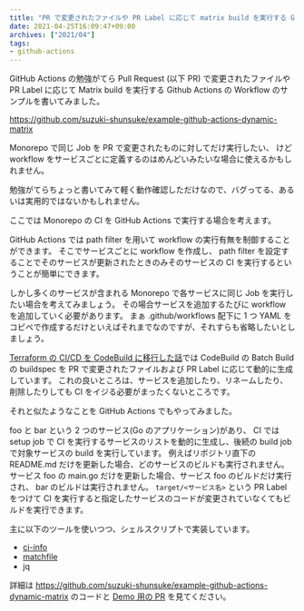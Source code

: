 ```yaml
---
title: "PR で変更されたファイルや PR Label に応じて matrix build を実行する Github Actions の Workflow のサンプルを書いてみた"
date: 2021-04-25T16:09:47+09:00
archives: ["2021/04"]
tags:
- github-actions
---
```


GitHub Actions の勉強がてら Pull Request (以下 PR) で変更されたファイルや PR Label に応じて
Matrix build を実行する Github Actions の Workflow のサンプルを書いてみました。

https://github.com/suzuki-shunsuke/example-github-actions-dynamic-matrix

Monorepo で同じ Job を PR で変更されたものに対してだけ実行したい、
けど workflow をサービスごとに定義するのはめんどいみたいな場合に使えるかもしれません。

勉強がてらちょっと書いてみて軽く動作確認しただけなので、バグってる、あるいは実用的ではないかもしれません。

ここでは Monorepo の CI を GitHub Actions で実行する場合を考えます。

GitHub Actions では path filter を用いて workflow の実行有無を制御することができます。
そこでサービスごとに workflow を作成し、 path filter を設定することでそのサービスが更新されたときのみそのサービスの CI を実行するということが簡単にできます。

しかし多くのサービスが含まれる Monorepo で各サービスに同じ Job を実行したい場合を考えてみましょう。
その場合サービスを追加するたびに workflow を追加していく必要があります。
まぁ .github/workflows 配下に 1 つ YAML をコピペで作成するだけといえばそれまでなのですが、それすらも省略したいとしましょう。

[Terraform の CI/CD を CodeBuild に移行した話](https://quipper.hatenablog.com/entry/2020/12/03/080000)では CodeBuild の Batch Build の buildspec を
PR で変更されたファイルおよび PR Label に応じて動的に生成しています。
これの良いところは、サービスを追加したり、リネームしたり、削除したりしても CI をイジる必要がまったくないところです。

それと似たようなことを GitHub Actions でもやってみました。

foo と bar という 2 つのサービス(Go のアプリケーション)があり、
CI では setup job で CI を実行するサービスのリストを動的に生成し、後続の build job で対象サービスの build を実行しています。
例えばリポジトリ直下の README.md だけを更新した場合、どのサービスのビルドも実行されません。
サービス foo の main.go だけを更新した場合、サービス foo のビルドだけ実行され、 bar のビルドは実行されません。
`target/<サービス名>` という PR Label をつけて CI を実行すると指定したサービスのコードが変更されていなくてもビルドを実行できます。

主に以下のツールを使いつつ、シェルスクリプトで実装しています。

* [ci-info](https://github.com/suzuki-shunsuke/ci-info)
* [matchfile](https://github.com/suzuki-shunsuke/matchfile)
* jq

詳細は https://github.com/suzuki-shunsuke/example-github-actions-dynamic-matrix のコードと [Demo 用の PR](https://github.com/suzuki-shunsuke/example-github-actions-dynamic-matrix/pulls?q=is%3Apr+is%3Aopen+label%3Ademo) を見てください。
